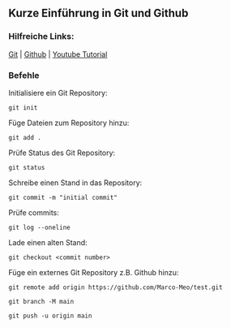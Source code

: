 ## Kurze Einführung in Git und Github
### Hilfreiche Links: 
[Git](https://git-scm.com/downloads) |
[Github](https://github.com) |
[Youtube Tutorial](https://www.youtube.com/playlist?list=PL4cUxeGkcC9goXbgTDQ0n_4TBzOO0ocPR)

### Befehle
Initialisiere ein Git Repository:

`git init`

Füge Dateien zum Repository hinzu:

`git add .`

Prüfe Status des Git Repository:

`git status`

Schreibe einen Stand in das Repository:

`git commit -m "initial commit"`

Prüfe commits:

`git log --oneline`

Lade einen alten Stand:

`git checkout <commit number>`

Füge ein externes Git Repository z.B. Github hinzu:

`git remote add origin https://github.com/Marco-Meo/test.git`

`git branch -M main`

`git push -u origin main`